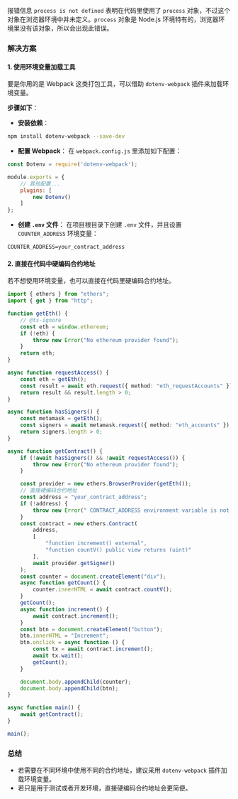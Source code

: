 报错信息 `process is not defined` 表明在代码里使用了 `process` 对象，不过这个对象在浏览器环境中并未定义。`process` 对象是 Node.js 环境特有的，浏览器环境里没有该对象，所以会出现此错误。

### 解决方案

#### 1. 使用环境变量加载工具
要是你用的是 Webpack 这类打包工具，可以借助 `dotenv-webpack` 插件来加载环境变量。

**步骤如下**：
- **安装依赖**：
```bash
npm install dotenv-webpack --save-dev
```
- **配置 Webpack**：
在 `webpack.config.js` 里添加如下配置：
```javascript
const Dotenv = require('dotenv-webpack');

module.exports = {
    // 其他配置...
    plugins: [
        new Dotenv()
    ]
};
```
- **创建 `.env` 文件**：
在项目根目录下创建 `.env` 文件，并且设置 `COUNTER_ADDRESS` 环境变量：
```plaintext
COUNTER_ADDRESS=your_contract_address
```

#### 2. 直接在代码中硬编码合约地址
若不想使用环境变量，也可以直接在代码里硬编码合约地址。

```typescript
import { ethers } from "ethers";
import { get } from "http";

function getEth() {
    // @ts-ignore
    const eth = window.ethereum;
    if (!eth) {
        throw new Error("No ethereum provider found");
    }
    return eth;
}

async function requestAccess() {
    const eth = getEth();
    const result = await eth.request({ method: "eth_requestAccounts" }) as string[];
    return result && result.length > 0;
}

async function hasSigners() {
    const metamask = getEth();
    const signers = await metamask.request({ method: "eth_accounts" }) as string[];
    return signers.length > 0;
}

async function getContract() {
    if (!await hasSigners() && !await requestAccess()) {
        throw new Error("No ethereum provider found");
    }

    const provider = new ethers.BrowserProvider(getEth());
    // 直接硬编码合约地址
    const address = "your_contract_address";
    if (!address) {
        throw new Error(" CONTRACT_ADDRESS environment variable is not set.");
    }
    const contract = new ethers.Contract(
        address,
        [
            "function increment() external",
            "function countV() public view returns (uint)"
        ],
        await provider.getSigner()
    );
    const counter = document.createElement("div");
    async function getCount() {
        counter.innerHTML = await contract.countV();
    }
    getCount();
    async function increment() {
        await contract.increment();
    }
    const btn = document.createElement("button");
    btn.innerHTML = "Increment";
    btn.onclick = async function () {
        const tx = await contract.increment();
        await tx.wait();
        getCount();
    }

    document.body.appendChild(counter);
    document.body.appendChild(btn);
}

async function main() {
    await getContract();
}

main();
```

### 总结
- 若需要在不同环境中使用不同的合约地址，建议采用 `dotenv-webpack` 插件加载环境变量。
- 若只是用于测试或者开发环境，直接硬编码合约地址会更简便。 